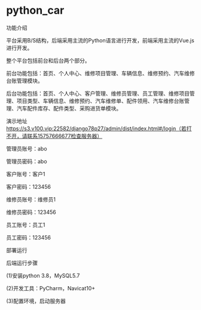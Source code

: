 # python_car
功能介绍

平台采用B/S结构，后端采用主流的Python语言进行开发，前端采用主流的Vue.js进行开发。

整个平台包括前台和后台两个部分。

前台功能包括：首页、个人中心、维修项目管理、车辆信息、维修预约、汽车维修台账管理模块。

后台功能包括：首页、个人中心、客户管理、维修员管理、员工管理、维修项目管理、项目类型、车辆信息、维修预约、汽车维修单、配件领用、汽车维修台账管理、汽车配件库存、配件类型、采购进货单模块。


演示地址
https://s3.v100.vip:22582/django78p27/admin/dist/index.html#/login（若打不开，请联系15757666677检查服务器）

管理员账号：abo

管理员密码：abo

客户账号：客户1

客户密码：123456

维修员账号：维修员1

维修员密码：123456

员工账号：员工1

员工密码：123456


部署运行

后端运行步骤

(1)安装python 3.8，MySQL5.7

(2)开发工具：PyCharm，Navicat10+

(3)配置环境，启动服务器



